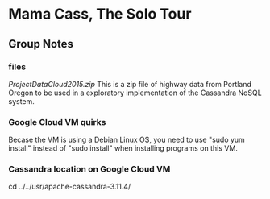 # Mama Cass, The Solo Tour
## Group Notes

### files
_ProjectDataCloud2015.zip_
This is a zip file of highway data from Portland Oregon to be used in a exploratory implementation of the Cassandra NoSQL system.

### Google Cloud VM quirks
Becase the VM is using a Debian Linux OS, you need to use "sudo yum install" instead of "sudo install" when installing programs on this VM. 


### Cassandra location on Google Cloud VM
cd ../../usr/apache-cassandra-3.11.4/


